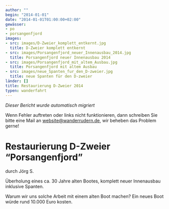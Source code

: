 ```yaml
---
author: ""
begin: "2014-01-01"
date: "2014-01-01T01:00:00+02:00"
gewässer:
- po
- porsangenfjord
images:
- src: images/D-Zweier_komplett_entkernt.jpg
  title: D-Zweier komplett entkernt
- src: images/Porsangenfjord_neuer_Innenausbau_2014.jpg
  title: Porsangenfjord neuer Innenausbau 2014
- src: images/Porsangenfjord_mit_altem_Ausbau.jpg
  title: Porsangenfjord mit altem Ausbau
- src: images/neue_Spanten_fur_den_D-zweier.jpg
  title: neue Spanten für den D-zweier
länder: []
title: Restaurierung D-Zweier 2014
typen: wanderfahrt
---
```



*Dieser Bericht wurde automatisch migriert*

Wenn Fehler auftreten oder links nicht funktionieren, dann schreiben Sie bitte eine Mail an website@wanderrudern.de, wir beheben das Problem gerne!



# Restaurierung D-Zweier “Porsangenfjord”


durch Jörg S.

Überholung eines ca. 30 Jahre alten Bootes, komplett neuer Innenausbau inklusive Spanten.

Warum wir uns solche Arbeit mit einem alten Boot machen? Ein neues Boot würde rund 10.000 Euro kosten.
